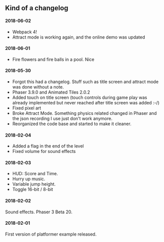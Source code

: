 ## Kind of a changelog

#### 2018-06-02
- Webpack 4! 
- Attract mode is working again, and the online demo was updated

#### 2018-06-01
- Fire flowers and fire balls in a pool. Nice

#### 2018-05-30
- Forgot this had a changelog. Stuff such as title screen and attract mode was done without a note.
- Phaser 3.9.0 and Animated Tiles 2.0.2
- Added touch on title screen (touch controls during game play was already implemented but never reached after title screen was added :-/)
- Fixed pixel art
- Broke Attract Mode. Something physics related changed in Phaser and the json recording I use just don't work anymore.
- Reorganized the code base and started to make it cleaner.

#### 2018-02-04
- Added a flag in the end of the level
- Fixed volume for sound effects

#### 2018-02-03
- HUD: Score and Time.
- Hurry up music.
- Variable jump height.
- Toggle 16-bit / 8-bit

#### 2018-02-02
Sound effects. Phaser 3 Beta 20.

#### 2018-02-01
First version of platformer example released.